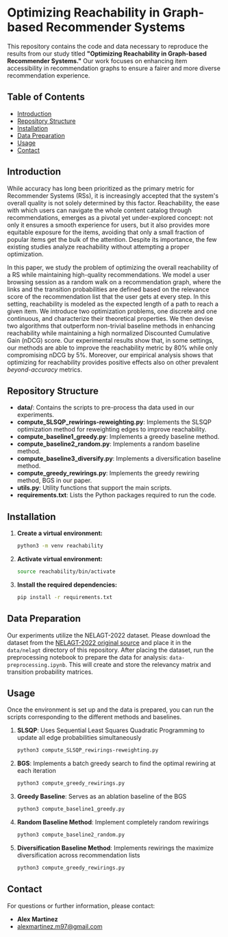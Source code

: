 # Optimizing Reachability in Graph-based Recommender Systems

This repository contains the code and data necessary to reproduce the results from our study titled **"Optimizing Reachability in Graph-based Recommender Systems."** Our work focuses on enhancing item accessibility in recommendation graphs to ensure a fairer and more diverse recommendation experience.

## Table of Contents
- [Introduction](#introduction)
- [Repository Structure](#repository-structure)
- [Installation](#installation)
- [Data Preparation](#data-preparation)
- [Usage](#usage)
- [Contact](#contact)

## Introduction

While accuracy has long been prioritized as the primary metric for Recommender Systems (RSs), it is increasingly accepted that the system's overall quality is not solely determined by this factor. Reachability, the ease with which users can navigate the whole content catalog through recommendations, emerges as a pivotal yet under-explored concept: not only  it ensures a smooth experience for users, but it also provides more equitable exposure for the items, avoiding that only a small fraction of popular items get the bulk of the attention.
Despite its importance, the few existing studies analyze reachability without attempting a proper optimization. 

In this paper, we study the problem of optimizing the overall reachability of a RS while maintaining high-quality recommendations. We model a user browsing session as a random walk on a recommendation graph, where the links and the transition probabilities are defined based on the relevance score of the recommendation list that the user gets at every step. In this setting, reachability is modeled as the expected length of a path to reach a given item. We introduce two optimization problems, one discrete and one continuous, and characterize their theoretical properties. We then devise two algorithms that outperform non-trivial baseline methods in enhancing reachability while maintaining a high normalized Discounted Cumulative Gain (nDCG) score. Our experimental results show that, in some settings, our methods are able to improve the reachability metric by 80% while only compromising nDCG by 5%. Moreover, our empirical analysis shows that optimizing for reachability provides positive effects also on other prevalent *beyond-accuracy* metrics.

## Repository Structure

- **data/**: Contains the scripts to pre-process tha data used in our experiments.
- **compute_SLSQP_rewirings-reweighting.py**: Implements the SLSQP optimization method for reweighting edges to improve reachability.
- **compute_baseline1_greedy.py**: Implements a greedy baseline method.
- **compute_baseline2_random.py**: Implements a random baseline method.
- **compute_baseline3_diversify.py**: Implements a diversification baseline method.
- **compute_greedy_rewirings.py**: Implements the greedy rewiring method, BGS in our paper.
- **utils.py**: Utility functions that support the main scripts.
- **requirements.txt**: Lists the Python packages required to run the code.

## Installation

1. **Create a virtual environment:**
   ```bash
   python3 -m venv reachability

2. **Activate virtual environment:**
   ```bash
   source reachability/bin/activate
   
3. **Install the required dependencies:**
   ```bash
   pip install -r requirements.txt

## Data Preparation
Our experiments utilize the NELAGT-2022 dataset. Please download the dataset from the [NELAGT-2022 original source](https://dataverse.harvard.edu/dataset.xhtml?persistentId=doi:10.7910/DVN/AMCV2H) and place it in the ```data/nelagt``` directory of this repository. After placing the dataset, run the preprocessing notebook to prepare the data for analysis: ```data-preprocessing.ipynb```. This will create and store the relevancy matrix and transition probability matrices.

## Usage
Once the environment is set up and the data is prepared, you can run the scripts corresponding to the different methods and baselines.

1. **SLSQP**: Uses Sequential Least Squares Quadratic Programming to update all edge probabilities simultaneously
   ```bash
   python3 compute_SLSQP_rewirings-reweighting.py

2. **BGS**: Implements a batch greedy search to find the optimal rewiring at each iteration
   ```bash
   python3 compute_greedy_rewirings.py
3. **Greedy Baseline**: Serves as an ablation baseline of the BGS
   ```bash
   python3 compute_baseline1_greedy.py

4. **Random Baseline Method**: Implement completely random rewirings
   ```bash
   python3 compute_baseline2_random.py

5. **Diversification Baseline Method**: Implements rewirings the maximize diversification across recommendation lists
   ```bash
   python3 compute_greedy_rewirings.py

## Contact
For questions or further information, please contact:
- **Alex Martinez**
- alexmartinez.m97@gmail.com

